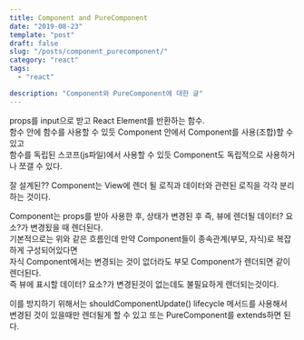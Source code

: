 ```yaml
---
title: Component and PureComponent
date: "2019-08-23"
template: "post"
draft: false
slug: "/posts/component_purecomponent/"
category: "react"
tags:
  - "react"

description: "Component와 PureComponent에 대한 글"
---
```


props를 input으로 받고 React Element를 반환하는 함수.  
함수 안에 함수를 사용할 수 있듯 Component 안에서 Component를 사용(조합)할 수 있고  
함수를 독립된 스코프(js파일)에서 사용할 수 있듯 Component도 독립적으로 사용하거나 쪼갤 수 있다.

잘 설계된?? Component는 View에 렌더 될 로직과 데이터와 관련된 로직을 각각 분리하는 것이다.

Component는 props를 받아 사용한 후, 상태가 변경된 후 즉, 뷰에 렌더될 데이터? 요소?가 변경됬을 때 렌더된다.  
기본적으로는 위와 같은 흐름인데 만약 Component들이 종속관계(부모, 자식)로 복잡하게 구성되어있다면  
자식 Component에서는 변경되는 것이 없더라도 부모 Component가 렌더되면 같이 렌더된다.  
즉 뷰에 표시할 데이터? 요소?가 변경된것이 없는데도 불필요하게 렌더되는것이다.

이를 방지하기 위해서는 shouldComponentUpdate() lifecycle 메서드를 사용해서 변경된 것이 있을때만 렌더될게 할 수 있고 또는 PureComponent를 extends하면 된다.
